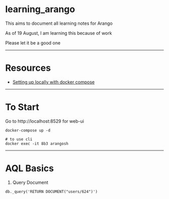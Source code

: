 # learning_arango

This aims to document all learning notes for Arango

As of 19 August, I am learning this because of work

Please let it be a good one

---

# Resources

- [Setting up locally with docker compose](https://dev.to/sonyarianto/how-to-spin-arangodb-server-with-docker-and-docker-compose-3c00)

---

# To Start

Go to http://localhost:8529 for web-ui

```
docker-compose up -d

# to use cli
docker exec -it 8b3 arangosh
```

---

# AQL Basics

1. Query Document

```aql
db._query('RETURN DOCUMENT("users/624")')
```
